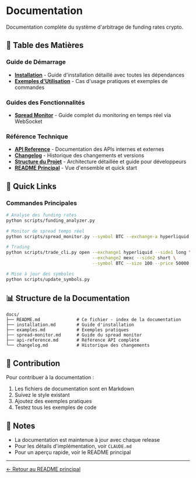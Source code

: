 # Documentation

Documentation complète du système d'arbitrage de funding rates crypto.

## 📖 Table des Matières

### Guide de Démarrage

- **[Installation](installation.md)** - Guide d'installation détaillé avec toutes les dépendances
- **[Exemples d'Utilisation](examples.md)** - Cas d'usage pratiques et exemples de commandes

### Guides des Fonctionnalités

- **[Spread Monitor](spread-monitor.md)** - Guide complet du monitoring en temps réel via WebSocket

### Référence Technique

- **[API Reference](api-reference.md)** - Documentation des APIs internes et externes
- **[Changelog](changelog.md)** - Historique des changements et versions
- **[Structure du Projet](../CLAUDE.md)** - Architecture détaillée et guide pour développeurs
- **[README Principal](../README.md)** - Vue d'ensemble et quick start

## 🚀 Quick Links

### Commandes Principales

```bash
# Analyse des funding rates
python scripts/funding_analyzer.py

# Monitor de spread temps réel
python scripts/spread_monitor.py --symbol BTC --exchange-a hyperliquid --exchange-b mexc

# Trading
python scripts/trade_cli.py open --exchange1 hyperliquid --side1 long \
                                 --exchange2 mexc --side2 short \
                                 --symbol BTC --size 100 --price 50000

# Mise à jour des symboles
python scripts/update_symbols.py
```

## 📊 Structure de la Documentation

```
docs/
├── README.md              # Ce fichier - index de la documentation
├── installation.md        # Guide d'installation
├── examples.md            # Exemples pratiques
├── spread-monitor.md      # Guide du spread monitor
├── api-reference.md       # Référence API complète
└── changelog.md           # Historique des changements
```

## 🤝 Contribution

Pour contribuer à la documentation :

1. Les fichiers de documentation sont en Markdown
2. Suivez le style existant
3. Ajoutez des exemples pratiques
4. Testez tous les exemples de code

## 📝 Notes

- La documentation est maintenue à jour avec chaque release
- Pour les détails d'implémentation, voir `CLAUDE.md`
- Pour un aperçu rapide, voir le README principal

---

[← Retour au README principal](../README.md)
